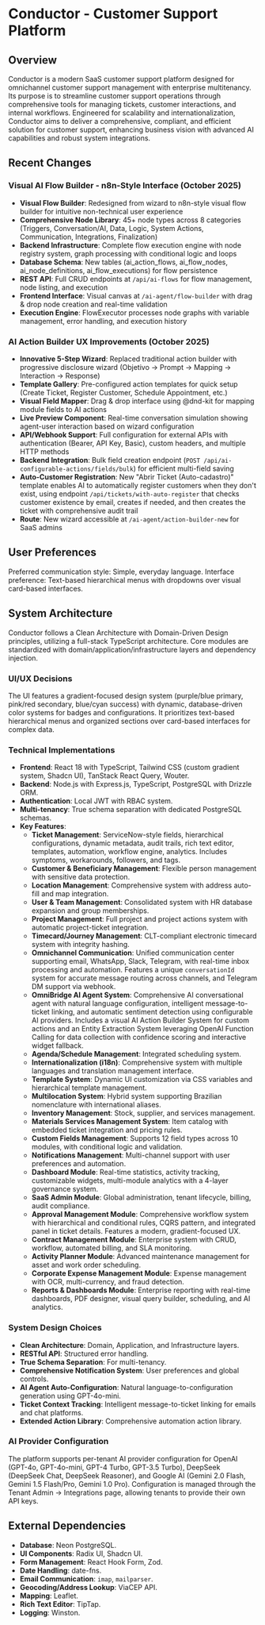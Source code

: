 # Conductor - Customer Support Platform

## Overview
Conductor is a modern SaaS customer support platform designed for omnichannel customer support management with enterprise multitenancy. Its purpose is to streamline customer support operations through comprehensive tools for managing tickets, customer interactions, and internal workflows. Engineered for scalability and internationalization, Conductor aims to deliver a comprehensive, compliant, and efficient solution for customer support, enhancing business vision with advanced AI capabilities and robust system integrations.

## Recent Changes
### Visual AI Flow Builder - n8n-Style Interface (October 2025)
- **Visual Flow Builder**: Redesigned from wizard to n8n-style visual flow builder for intuitive non-technical user experience
- **Comprehensive Node Library**: 45+ node types across 8 categories (Triggers, Conversation/AI, Data, Logic, System Actions, Communication, Integrations, Finalization)
- **Backend Infrastructure**: Complete flow execution engine with node registry system, graph processing with conditional logic and loops
- **Database Schema**: New tables (ai_action_flows, ai_flow_nodes, ai_node_definitions, ai_flow_executions) for flow persistence
- **REST API**: Full CRUD endpoints at `/api/ai-flows` for flow management, node listing, and execution
- **Frontend Interface**: Visual canvas at `/ai-agent/flow-builder` with drag & drop node creation and real-time validation
- **Execution Engine**: FlowExecutor processes node graphs with variable management, error handling, and execution history

### AI Action Builder UX Improvements (October 2025)
- **Innovative 5-Step Wizard**: Replaced traditional action builder with progressive disclosure wizard (Objetivo → Prompt → Mapping → Interaction → Response)
- **Template Gallery**: Pre-configured action templates for quick setup (Create Ticket, Register Customer, Schedule Appointment, etc.)
- **Visual Field Mapper**: Drag & drop interface using @dnd-kit for mapping module fields to AI actions
- **Live Preview Component**: Real-time conversation simulation showing agent-user interaction based on wizard configuration
- **API/Webhook Support**: Full configuration for external APIs with authentication (Bearer, API Key, Basic), custom headers, and multiple HTTP methods
- **Backend Integration**: Bulk field creation endpoint (`POST /api/ai-configurable-actions/fields/bulk`) for efficient multi-field saving
- **Auto-Customer Registration**: New "Abrir Ticket (Auto-cadastro)" template enables AI to automatically register customers when they don't exist, using endpoint `/api/tickets/with-auto-register` that checks customer existence by email, creates if needed, and then creates the ticket with comprehensive audit trail
- **Route**: New wizard accessible at `/ai-agent/action-builder-new` for SaaS admins

## User Preferences
Preferred communication style: Simple, everyday language.
Interface preference: Text-based hierarchical menus with dropdowns over visual card-based interfaces.

## System Architecture
Conductor follows a Clean Architecture with Domain-Driven Design principles, utilizing a full-stack TypeScript architecture. Core modules are standardized with domain/application/infrastructure layers and dependency injection.

### UI/UX Decisions
The UI features a gradient-focused design system (purple/blue primary, pink/red secondary, blue/cyan success) with dynamic, database-driven color systems for badges and configurations. It prioritizes text-based hierarchical menus and organized sections over card-based interfaces for complex data.

### Technical Implementations
- **Frontend**: React 18 with TypeScript, Tailwind CSS (custom gradient system, Shadcn UI), TanStack React Query, Wouter.
- **Backend**: Node.js with Express.js, TypeScript, PostgreSQL with Drizzle ORM.
- **Authentication**: Local JWT with RBAC system.
- **Multi-tenancy**: True schema separation with dedicated PostgreSQL schemas.
- **Key Features**:
    - **Ticket Management**: ServiceNow-style fields, hierarchical configurations, dynamic metadata, audit trails, rich text editor, templates, automation, workflow engine, analytics. Includes symptoms, workarounds, followers, and tags.
    - **Customer & Beneficiary Management**: Flexible person management with sensitive data protection.
    - **Location Management**: Comprehensive system with address auto-fill and map integration.
    - **User & Team Management**: Consolidated system with HR database expansion and group memberships.
    - **Project Management**: Full project and project actions system with automatic project-ticket integration.
    - **Timecard/Journey Management**: CLT-compliant electronic timecard system with integrity hashing.
    - **Omnichannel Communication**: Unified communication center supporting email, WhatsApp, Slack, Telegram, with real-time inbox processing and automation. Features a unique `conversationId` system for accurate message routing across channels, and Telegram DM support via webhook.
    - **OmniBridge AI Agent System**: Comprehensive AI conversational agent with natural language configuration, intelligent message-to-ticket linking, and automatic sentiment detection using configurable AI providers. Includes a visual AI Action Builder System for custom actions and an Entity Extraction System leveraging OpenAI Function Calling for data collection with confidence scoring and interactive widget fallback.
    - **Agenda/Schedule Management**: Integrated scheduling system.
    - **Internationalization (i18n)**: Comprehensive system with multiple languages and translation management interface.
    - **Template System**: Dynamic UI customization via CSS variables and hierarchical template management.
    - **Multilocation System**: Hybrid system supporting Brazilian nomenclature with international aliases.
    - **Inventory Management**: Stock, supplier, and services management.
    - **Materials Services Management System**: Item catalog with embedded ticket integration and pricing rules.
    - **Custom Fields Management**: Supports 12 field types across 10 modules, with conditional logic and validation.
    - **Notifications Management**: Multi-channel support with user preferences and automation.
    - **Dashboard Module**: Real-time statistics, activity tracking, customizable widgets, multi-module analytics with a 4-layer governance system.
    - **SaaS Admin Module**: Global administration, tenant lifecycle, billing, audit compliance.
    - **Approval Management Module**: Comprehensive workflow system with hierarchical and conditional rules, CQRS pattern, and integrated panel in ticket details. Features a modern, gradient-focused UX.
    - **Contract Management Module**: Enterprise system with CRUD, workflow, automated billing, and SLA monitoring.
    - **Activity Planner Module**: Advanced maintenance management for asset and work order scheduling.
    - **Corporate Expense Management Module**: Expense management with OCR, multi-currency, and fraud detection.
    - **Reports & Dashboards Module**: Enterprise reporting with real-time dashboards, PDF designer, visual query builder, scheduling, and AI analytics.

### System Design Choices
- **Clean Architecture**: Domain, Application, and Infrastructure layers.
- **RESTful API**: Structured error handling.
- **True Schema Separation**: For multi-tenancy.
- **Comprehensive Notification System**: User preferences and global controls.
- **AI Agent Auto-Configuration**: Natural language-to-configuration generation using GPT-4o-mini.
- **Ticket Context Tracking**: Intelligent message-to-ticket linking for emails and chat platforms.
- **Extended Action Library**: Comprehensive automation action library.

### AI Provider Configuration
The platform supports per-tenant AI provider configuration for OpenAI (GPT-4o, GPT-4o-mini, GPT-4 Turbo, GPT-3.5 Turbo), DeepSeek (DeepSeek Chat, DeepSeek Reasoner), and Google AI (Gemini 2.0 Flash, Gemini 1.5 Flash/Pro, Gemini 1.0 Pro). Configuration is managed through the Tenant Admin → Integrations page, allowing tenants to provide their own API keys.

## External Dependencies
- **Database**: Neon PostgreSQL.
- **UI Components**: Radix UI, Shadcn UI.
- **Form Management**: React Hook Form, Zod.
- **Date Handling**: date-fns.
- **Email Communication**: `imap`, `mailparser`.
- **Geocoding/Address Lookup**: ViaCEP API.
- **Mapping**: Leaflet.
- **Rich Text Editor**: TipTap.
- **Logging**: Winston.